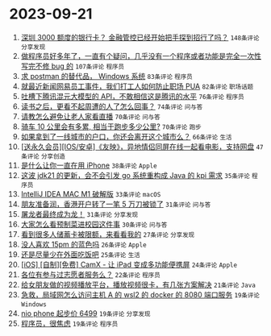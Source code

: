 # 2023-09-21

1. [深圳 3000 额度的银行卡？ 金融管控已经开始把手探到招行了吗？](https://www.v2ex.com/t/975758) `148条评论` `分享发现`
1. [做程序员好多年了，一直有个疑问，几乎没有一个程序或者功能是完全一次性写完不修 bug 的](https://www.v2ex.com/t/975722) `107条评论` `程序员`
1. [求 postman 的替代品， Windows 系统](https://www.v2ex.com/t/975795) `83条评论` `程序员`
1. [就最近新闻网易员工事件，我们打工人如何防止职场 PUA](https://www.v2ex.com/t/975776) `82条评论` `职场话题`
1. [吐槽下腾讯混元大模型的 API，不敢相信这是腾讯的水平](https://www.v2ex.com/t/975832) `76条评论` `程序员`
1. [读书之后，更看不起周遭的人了怎么回事？](https://www.v2ex.com/t/975933) `74条评论` `问与答`
1. [请教怎么避免让老人家看直播](https://www.v2ex.com/t/975750) `70条评论` `问与答`
1. [骑车 10 公里会有多累, 相当于跑步多少公里?](https://www.v2ex.com/t/975869) `70条评论` `跑步`
1. [如果拿到了一线城市的户口，你还会离开这个城市么？](https://www.v2ex.com/t/975808) `66条评论` `生活`
1. [[送永久会员][IOS/安卓]《友映》，异地情侣同屏在线一起看电影，支持网盘](https://www.v2ex.com/t/975941) `47条评论` `分享创造`
1. [是什么让你一直在用 iPhone](https://www.v2ex.com/t/975970) `38条评论` `Apple`
1. [这波 jdk21 的更新，会不会引发 go 系统重构成 Java 的 kpi 需求](https://www.v2ex.com/t/975825) `35条评论` `程序员`
1. [IntelliJ IDEA MAC M1 破解版](https://www.v2ex.com/t/975915) `33条评论` `macOS`
1. [朋友准备润，香港开户转了一笔 5 万刀被锁了](https://www.v2ex.com/t/975854) `31条评论` `问与答`
1. [屠龙者最终成为龙！](https://www.v2ex.com/t/975766) `31条评论` `分享发现`
1. [大家怎么看预制菜进校园这件事](https://www.v2ex.com/t/975847) `30条评论` `问与答`
1. [看到很多人储蓄卡被限额，来看看我的](https://www.v2ex.com/t/975912) `27条评论` `分享发现`
1. [没人喜欢 15pm 的蓝色吗](https://www.v2ex.com/t/975783) `26条评论` `Apple`
1. [还是尽量少在外面吃饭吧](https://www.v2ex.com/t/975872) `25条评论` `生活`
1. [[iOS] [自制][免费] CamX - 让 iPad 变成多功能便携屏](https://www.v2ex.com/t/975726) `24条评论` `Apple`
1. [各位有参与过志愿者服务么？](https://www.v2ex.com/t/975898) `22条评论` `程序员`
1. [给女朋友做的视频播放平台，播放视频很卡，有几张方案解决](https://www.v2ex.com/t/975960) `21条评论` `Java`
1. [急救，局域网怎么访问主机 A 的 wsl2 的 docker 的 8080 端口服务](https://www.v2ex.com/t/975908) `19条评论` `Windows`
1. [nio phone 起步价 6499](https://www.v2ex.com/t/975828) `19条评论` `分享发现`
1. [程序员，很焦虑](https://www.v2ex.com/t/975789) `19条评论` `程序员`
